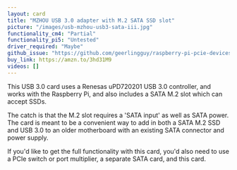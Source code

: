 ```yaml
---
layout: card
title: "MZHOU USB 3.0 adapter with M.2 SATA SSD slot"
picture: "/images/usb-mzhou-usb3-sata-iii.jpg"
functionality_cm4: "Partial"
functionality_pi5: "Untested"
driver_required: "Maybe"
github_issue: "https://github.com/geerlingguy/raspberry-pi-pcie-devices/issues/49"
buy_link: https://amzn.to/3hd31M9
videos: []
---
```

This USB 3.0 card uses a Renesas uPD720201 USB 3.0 controller, and works with the Raspberry Pi, and also includes a SATA M.2 slot which can accept SSDs.

The catch is that the M.2 slot requires a 'SATA input' as well as SATA power. The card is meant to be a convenient way to add in both a SATA M.2 SSD and USB 3.0 to an older motherboard with an existing SATA connector and power supply.

If you'd like to get the full functionality with this card, you'd also need to use a PCIe switch or port multiplier, a separate SATA card, and this card.
